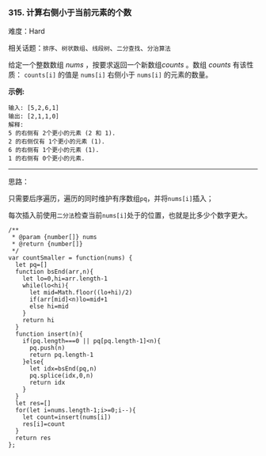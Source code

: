 ### 315. 计算右侧小于当前元素的个数

难度：Hard

相关话题：`排序`、`树状数组`、`线段树`、`二分查找`、`分治算法`

给定一个整数数组 *nums* ，按要求返回一个新数组*counts* 。数组 *counts*  有该性质：  `counts[i]`  的值是  `nums[i]`  右侧小于 `nums[i]`  的元素的数量。



**示例:** 



```
输入: [5,2,6,1]
输出: [2,1,1,0] 
解释:
5 的右侧有 2个更小的元素 (2 和 1).
2 的右侧仅有 1个更小的元素 (1).
6 的右侧有 1个更小的元素 (1).
1 的右侧有 0个更小的元素.
```



-----

思路：

只需要后序遍历，遍历的同时维护有序数组`pq`，并将`nums[i]`插入；

每次插入前使用`二分法`检查当前`nums[i]`处于的位置，也就是比多少个数字更大。


```
/**
 * @param {number[]} nums
 * @return {number[]}
 */
var countSmaller = function(nums) {
  let pq=[]
  function bsEnd(arr,n){
    let lo=0,hi=arr.length-1
    while(lo<hi){
      let mid=Math.floor((lo+hi)/2)
      if(arr[mid]<n)lo=mid+1
      else hi=mid
    }
    return hi
  }
  function insert(n){
    if(pq.length===0 || pq[pq.length-1]<n){
      pq.push(n)
      return pq.length-1
    }else{
      let idx=bsEnd(pq,n)
      pq.splice(idx,0,n)
      return idx
    }
  }
  let res=[]
  for(let i=nums.length-1;i>=0;i--){
    let count=insert(nums[i])
    res[i]=count
  }
  return res
};
```

